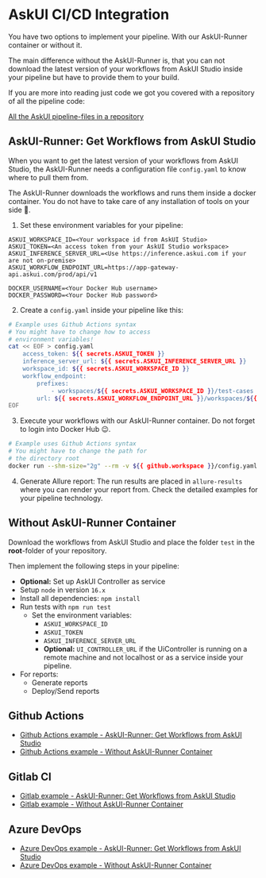 # AskUI CI/CD Integration

You have two options to implement your pipeline. With our AskUI-Runner container or without it.

The main difference without the AskUI-Runner is, that you can not download the latest version of your workflows from AskUI Studio inside your pipeline but have to provide them to your build.

If you are more into reading just code we got you covered with a repository of all the pipeline code:

[All the AskUI pipeline-files in a repository](https://github.com/askui/askui-ci)

## AskUI-Runner: Get Workflows from AskUI Studio
When you want to get the latest version of your workflows from AskUI Studio, the AskUI-Runner needs a configuration file `config.yaml` to know where to pull them from.

The AskUI-Runner downloads the workflows and runs them inside a docker container. You do not have to take care of any installation of tools on your side 🥳.

1. Set these environment variables for your pipeline:

```shell
ASKUI_WORKSPACE_ID=<Your workspace id from AskUI Studio>
ASKUI_TOKEN=<An access token from your AskUI Studio workspace>
ASKUI_INFERENCE_SERVER_URL=<Use https://inference.askui.com if your are not on-premise>
ASKUI_WORKFLOW_ENDPOINT_URL=https://app-gateway-api.askui.com/prod/api/v1

DOCKER_USERNAME=<Your Docker Hub username>
DOCKER_PASSWORD=<Your Docker Hub password>
```

2. Create a `config.yaml` inside your pipeline like this:

```bash
# Example uses Github Actions syntax
# You might have to change how to access 
# environment variables!
cat << EOF > config.yaml
    access_token: ${{ secrets.ASKUI_TOKEN }}
    inference_server_url: ${{ secrets.ASKUI_INFERENCE_SERVER_URL }}
    workspace_id: ${{ secrets.ASKUI_WORKSPACE_ID }}
    workflow_endpoint:
        prefixes:
            - workspaces/${{ secrets.ASKUI_WORKSPACE_ID }}/test-cases
        url: ${{ secrets.ASKUI_WORKFLOW_ENDPOINT_URL }}/workspaces/${{ secrets.ASKUI_WORKSPACE_ID }}/objects            
EOF
```

3. Execute your workflows with our AskUI-Runner container. Do not forget to login into Docker Hub 😉.

```bash
# Example uses Github Actions syntax
# You might have to change the path for
# the directory root
docker run --shm-size="2g" --rm -v ${{ github.workspace }}/config.yaml:/home/askui/config.yaml -v ${{ github.workspace }}/allure-results:/home/askui/test_project/allure-results askuigmbh/askui-runner:v0.13.1-github
```

4. Generate Allure report:
The run results are placed in `allure-results` where you can render your report from. Check the detailed examples for your pipeline technology.

## Without AskUI-Runner Container
Download the workflows from AskUI Studio and place the folder `test` in the __root__-folder of your repository.

Then implement the following steps in your pipeline:

* __Optional:__ Set up AskUI Controller as service
* Setup `node` in version `16.x`
* Install all dependencies: `npm install`
* Run tests with `npm run test`
  - Set the environment variables:
    - `ASKUI_WORKSPACE_ID`
    - `ASKUI_TOKEN`
    - `ASKUI_INFERENCE_SERVER_URL`
    - __Optional:__ `UI_CONTROLLER_URL` if the UiController is running on a remote machine and not localhost or as a service inside your pipeline.
* For reports:
  - Generate reports
  - Deploy/Send reports

## Github Actions

* [Github Actions example - AskUI-Runner: Get Workflows from AskUI Studio](https://github.com/askui/askui-ci/blob/main/.github/workflows/askui-run-with-studio.yml)
* [Github Actions example - Without AskUI-Runner Container](https://github.com/askui/askui-ci/blob/main/.github/workflows/askui-run-without-studio.yml)

## Gitlab CI

* [Gitlab example - AskUI-Runner: Get Workflows from AskUI Studio](https://github.com/askui/askui-ci/blob/main/gitlab/.gitlab-ci-with-askui-studio.yml)
* [Gitlab example - Without AskUI-Runner Container](https://github.com/askui/askui-ci/blob/main/gitlab/.gitlab-ci-without-askui-studio.yml)

## Azure DevOps

* [Azure DevOps example - AskUI-Runner: Get Workflows from AskUI Studio](https://github.com/askui/askui-ci/blob/main/azure-devops/azure-pipelines-with-askui-studio.yml)
* [Azure DevOps example - Without AskUI-Runner Container](https://github.com/askui/askui-ci/blob/main/azure-devops/azure-pipelines-without-askui-studio.yml)
